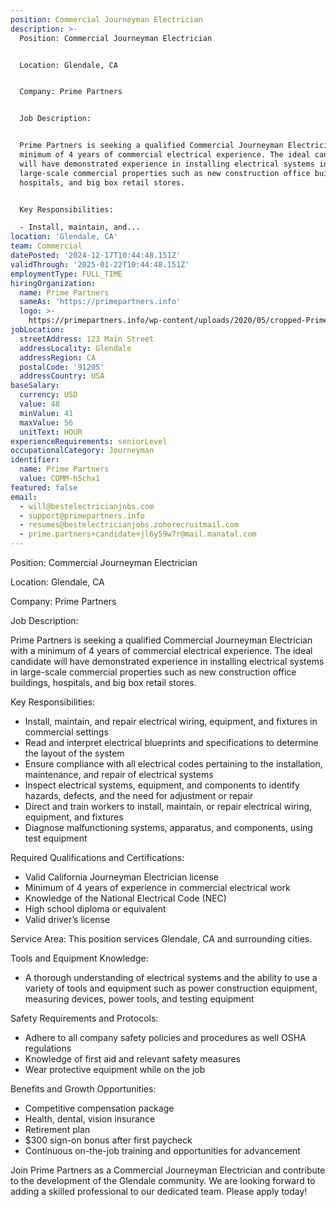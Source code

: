 ```yaml
---
position: Commercial Journeyman Electrician
description: >-
  Position: Commercial Journeyman Electrician


  Location: Glendale, CA


  Company: Prime Partners


  Job Description:


  Prime Partners is seeking a qualified Commercial Journeyman Electrician with a
  minimum of 4 years of commercial electrical experience. The ideal candidate
  will have demonstrated experience in installing electrical systems in
  large-scale commercial properties such as new construction office buildings,
  hospitals, and big box retail stores. 


  Key Responsibilities:

  - Install, maintain, and...
location: 'Glendale, CA'
team: Commercial
datePosted: '2024-12-17T10:44:48.151Z'
validThrough: '2025-01-22T10:44:48.151Z'
employmentType: FULL_TIME
hiringOrganization:
  name: Prime Partners
  sameAs: 'https://primepartners.info'
  logo: >-
    https://primepartners.info/wp-content/uploads/2020/05/cropped-Prime-Partners-Logo-NO-BG-1-1.png
jobLocation:
  streetAddress: 123 Main Street
  addressLocality: Glendale
  addressRegion: CA
  postalCode: '91205'
  addressCountry: USA
baseSalary:
  currency: USD
  value: 48
  minValue: 41
  maxValue: 56
  unitText: HOUR
experienceRequirements: seniorLevel
occupationalCategory: Journeyman
identifier:
  name: Prime Partners
  value: COMM-h5chx1
featured: false
email:
  - will@bestelectricianjobs.com
  - support@primepartners.info
  - resumes@bestelectricianjobs.zohorecruitmail.com
  - prime.partners+candidate+jl6y59w7r@mail.manatal.com
---
```




Position: Commercial Journeyman Electrician

Location: Glendale, CA

Company: Prime Partners

Job Description:

Prime Partners is seeking a qualified Commercial Journeyman Electrician with a minimum of 4 years of commercial electrical experience. The ideal candidate will have demonstrated experience in installing electrical systems in large-scale commercial properties such as new construction office buildings, hospitals, and big box retail stores. 

Key Responsibilities:
- Install, maintain, and repair electrical wiring, equipment, and fixtures in commercial settings
- Read and interpret electrical blueprints and specifications to determine the layout of the system
- Ensure compliance with all electrical codes pertaining to the installation, maintenance, and repair of electrical systems
- Inspect electrical systems, equipment, and components to identify hazards, defects, and the need for adjustment or repair
- Direct and train workers to install, maintain, or repair electrical wiring, equipment, and fixtures
- Diagnose malfunctioning systems, apparatus, and components, using test equipment

Required Qualifications and Certifications:
- Valid California Journeyman Electrician license
- Minimum of 4 years of experience in commercial electrical work
- Knowledge of the National Electrical Code (NEC)
- High school diploma or equivalent 
- Valid driver’s license

Service Area:
This position services Glendale, CA and surrounding cities.

Tools and Equipment Knowledge:
- A thorough understanding of electrical systems and the ability to use a variety of tools and equipment such as power construction equipment, measuring devices, power tools, and testing equipment

Safety Requirements and Protocols:
- Adhere to all company safety policies and procedures as well OSHA regulations
- Knowledge of first aid and relevant safety measures
- Wear protective equipment while on the job

Benefits and Growth Opportunities:
- Competitive compensation package
- Health, dental, vision insurance
- Retirement plan
- $300 sign-on bonus after first paycheck
- Continuous on-the-job training and opportunities for advancement

Join Prime Partners as a Commercial Journeyman Electrician and contribute to the development of the Glendale community. We are looking forward to adding a skilled professional to our dedicated team. Please apply today!
